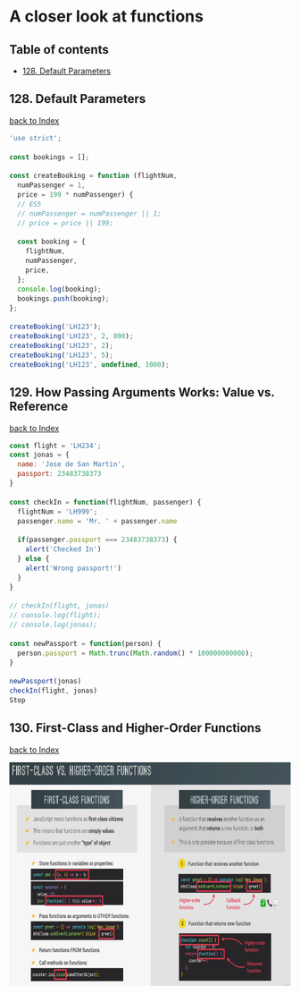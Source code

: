 <h1>A closer look at functions</h1>

<a id='section0'></a>
<h2>Table of contents</h2>

+ [128. Default Parameters](#section1)

<a id='section1'></a>
<h2>128. Default Parameters</h2> 

[back to Index](#section0)
  

```js
'use strict';

const bookings = [];

const createBooking = function (flightNum, 
  numPassenger = 1, 
  price = 199 * numPassenger) {
  // ES5
  // numPassenger = numPassenger || 1;
  // price = price || 199;

  const booking = {
    flightNum,
    numPassenger,
    price,
  };
  console.log(booking);
  bookings.push(booking);
};

createBooking('LH123');
createBooking('LH123', 2, 800);
createBooking('LH123', 2);
createBooking('LH123', 5);
createBooking('LH123', undefined, 1000);

```

<a id='section2'></a>
<h2>129. How Passing Arguments Works: Value vs. Reference</h2> 

[back to Index](#section0)
  

```js
const flight = 'LH234';
const jonas = {
  name: 'Jose de San Martin',
  passport: 23483738373
}

const checkIn = function(flightNum, passenger) {
  flightNum = 'LH999';
  passenger.name = 'Mr. ' + passenger.name

  if(passenger.passport === 23483738373) {
    alert('Checked In')
  } else {
    alert('Wrong passport!')
  }
}

// checkIn(flight, jonas)
// console.log(flight);
// console.log(jonas);

const newPassport = function(person) {
  person.passport = Math.trunc(Math.random() * 100000000000);
}

newPassport(jonas)
checkIn(flight, jonas)
Stop


```

<a id='section2'></a>
<h2>130. First-Class and Higher-Order Functions</h2> 

[back to Index](#section0)
  

<img src="/images/first-class-vs-higher-order-functions.png" width="650" height="400" >
